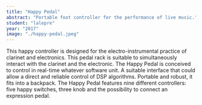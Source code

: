 ```yaml
---
title: "Happy Pedal"
abstract: "Portable foot controller for the performance of live music."
student: "lalepre"
year: "2017"
image: "./happy-pedal.jpeg"
---
```

This happy controller is designed for the electro-instrumental practice of clarinet and electronics. This pedal rack is suitable to simultaneously interact with the clarinet and the electronic. The Happy Pedal is conceived to control in real-time whatever software unit.
A suitable interface that could allow a direct and reliable control of DSP algorithms. Portable and robust, it fits into a backpack.
The Happy Pedal features nine different controllers: five happy switches, three knob and the possibility to connect an expression pedal.